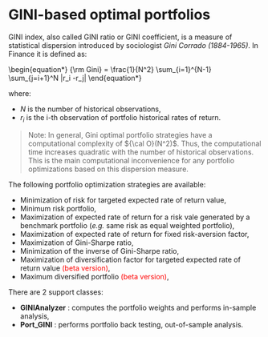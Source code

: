 # GINI-based optimal portfolios

GINI index, also called GINI ratio or GINI coefficient, is a measure
of statistical dispersion introduced by sociologist *Gini Corrado (1884-1965)*.
In Finance it is defined as:

\begin{equation*}
	{\rm Gini} = \frac{1}{N^2} \sum_{i=1}^{N-1} \sum_{j=i+1}^N |r_i -r_j|
\end{equation*}

where:

* $N$ is the number of historical observations,
* $r_i$ is the i-th observation of portfolio historical rates of return.

> Note: In general, Gini optimal portfolio strategies have a computational
complexity of ${\cal O}(N^2)$. Thus, the
computational time increases quadratic with the number of historical
observations. This is the main computational inconvenience for any
portfolio optimizations based on this
dispersion measure.

The following portfolio optimization strategies are available:
* Minimization of risk for targeted expected rate of return value,
* Minimum risk portfolio,
* Maximization of expected rate of return for a risk vale generated by a
benchmark portfolio (*e.g.* same risk as equal weighted portfolio),
* Maximization of expected rate of return for fixed risk-aversion factor,
* Maximization of Gini-Sharpe ratio,
* Minimization of the inverse of Gini-Sharpe ratio,
* Maximization of diversification factor for targeted expected rate of return
value <span style="color:red">(beta version)</span>,
* Maximum diversified portfolio <span style="color:red">(beta version)</span>,

There are 2 support classes:

* **GINIAnalyzer** : computes the portfolio weights and performs in-sample
analysis,
* **Port_GINI** : performs portfolio back testing, out-of-sample analysis.
